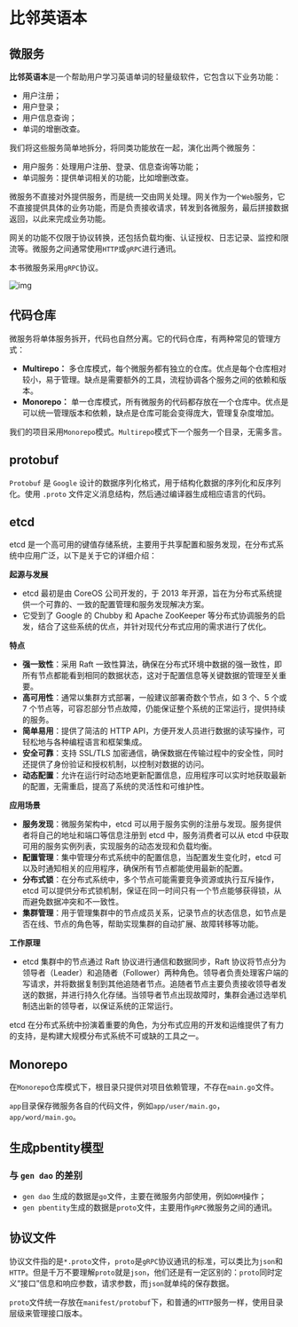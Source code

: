 # 比邻英语本

## 微服务

**比邻英语本**是一个帮助用户学习英语单词的轻量级软件，它包含以下业务功能：

- 用户注册；
- 用户登录；
- 用户信息查询；
- 单词的增删改查。

我们将这些服务简单地拆分，将同类功能放在一起，演化出两个微服务：

- 用户服务：处理用户注册、登录、信息查询等功能；
- 单词服务：提供单词相关的功能，比如增删改查。

微服务不直接对外提供服务，而是统一交由网关处理。网关作为一个`Web`服务，它不直接提供具体的业务功能，而是负责接收请求，转发到各微服务，最后拼接数据返回，以此来完成业务功能。

网关的功能不仅限于协议转换，还包括负载均衡、认证授权、日志记录、监控和限流等。微服务之间通常使用`HTTP`或`gRPC`进行通讯。

本书微服务采用`gRPC`协议。

![img](D:\goPrepare\图文\gRPC.png)

## 代码仓库

微服务将单体服务拆开，代码也自然分离。它的代码仓库，有两种常见的管理方式：

- **Multirepo：** 多仓库模式，每个微服务都有独立的仓库。优点是每个仓库相对较小，易于管理。缺点是需要额外的工具，流程协调各个服务之间的依赖和版本。
- **Monorepo：** 单一仓库模式，所有微服务的代码都存放在一个仓库中。优点是可以统一管理版本和依赖，缺点是仓库可能会变得庞大，管理复杂度增加。

我们的项目采用`Monorepo`模式。`Multirepo`模式下一个服务一个目录，无需多言。

## protobuf

`Protobuf` 是 `Google` 设计的数据序列化格式，用于结构化数据的序列化和反序列化。使用 `.proto` 文件定义消息结构，然后通过编译器生成相应语言的代码。

## etcd

etcd 是一个高可用的键值存储系统，主要用于共享配置和服务发现，在分布式系统中应用广泛，以下是关于它的详细介绍：

**起源与发展**

- etcd 最初是由 CoreOS 公司开发的，于 2013 年开源，旨在为分布式系统提供一个可靠的、一致的配置管理和服务发现解决方案。
- 它受到了 Google 的 Chubby 和 Apache ZooKeeper 等分布式协调服务的启发，结合了这些系统的优点，并针对现代分布式应用的需求进行了优化。

**特点**

- **强一致性**：采用 Raft 一致性算法，确保在分布式环境中数据的强一致性，即所有节点都能看到相同的数据状态，这对于配置信息等关键数据的管理至关重要。
- **高可用性**：通常以集群方式部署，一般建议部署奇数个节点，如 3 个、5 个或 7 个节点等，可容忍部分节点故障，仍能保证整个系统的正常运行，提供持续的服务。
- **简单易用**：提供了简洁的 HTTP API，方便开发人员进行数据的读写操作，可轻松地与各种编程语言和框架集成。
- **安全可靠**：支持 SSL/TLS 加密通信，确保数据在传输过程中的安全性，同时还提供了身份验证和授权机制，以控制对数据的访问。
- **动态配置**：允许在运行时动态地更新配置信息，应用程序可以实时地获取最新的配置，无需重启，提高了系统的灵活性和可维护性。

**应用场景**

- **服务发现**：微服务架构中，etcd 可以用于服务实例的注册与发现。服务提供者将自己的地址和端口等信息注册到 etcd 中，服务消费者可以从 etcd 中获取可用的服务实例列表，实现服务的动态发现和负载均衡。
- **配置管理**：集中管理分布式系统中的配置信息，当配置发生变化时，etcd 可以及时通知相关的应用程序，确保所有节点都能使用最新的配置。
- **分布式锁**：在分布式系统中，多个节点可能需要竞争资源或执行互斥操作，etcd 可以提供分布式锁机制，保证在同一时间只有一个节点能够获得锁，从而避免数据冲突和不一致性。
- **集群管理**：用于管理集群中的节点成员关系，记录节点的状态信息，如节点是否在线、节点的角色等，帮助实现集群的自动扩展、故障转移等功能。

**工作原理**

- etcd 集群中的节点通过 Raft 协议进行通信和数据同步，Raft 协议将节点分为领导者（Leader）和追随者（Follower）两种角色。领导者负责处理客户端的写请求，并将数据复制到其他追随者节点。追随者节点主要负责接收领导者发送的数据，并进行持久化存储。当领导者节点出现故障时，集群会通过选举机制选出新的领导者，以保证系统的正常运行。

etcd 在分布式系统中扮演着重要的角色，为分布式应用的开发和运维提供了有力的支持，是构建大规模分布式系统不可或缺的工具之一。

## Monorepo

在`Monorepo`仓库模式下，根目录只提供对项目依赖管理，不存在`main.go`文件。

`app`目录保存微服务各自的代码文件，例如`app/user/main.go`，`app/word/main.go`。

## 生成pbentity模型

### 与 `gen dao` 的差别

- `gen dao` 生成的数据是`go`文件，主要在微服务内部使用，例如`ORM`操作；
- `gen pbentity`生成的数据是`proto`文件，主要用作`gRPC`微服务之间的通讯。

## 协议文件

协议文件指的是`*.proto`文件，`proto`是`gRPC`协议通讯的标准，可以类比为`json`和`HTTP`。但是千万不要理解`proto`就是`json`，他们还是有一定区别的：`proto`同时定义“接口”信息和响应参数，请求参数，而`json`就单纯的保存数据。

`proto`文件统一存放在`manifest/protobuf`下，和普通的`HTTP`服务一样，使用目录层级来管理接口版本。

